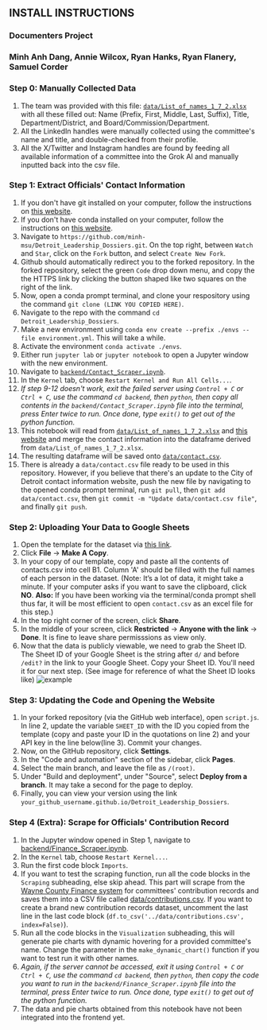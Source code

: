 ## INSTALL INSTRUCTIONS

### Documenters Project

### Minh Anh Dang, Annie Wilcox, Ryan Hanks, Ryan Flanery, Samuel Corder

### Step 0: Manually Collected Data
1. The team was provided with this file: [```data/List_of_names_1_7_2.xlsx```](data/List_of_names_1_7_2.xlsx) with all these filled out: Name (Prefix, First, Middle, Last, Suffix), Title, Department/District, and Board/Commission/Department.
2. All the LinkedIn handles were manually collected using the committee's name and title, and double-checked from their profile.
3. All the X/Twitter and Instagram handles are found by feeding all available information of a committee into the Grok AI and manually inputted back into the csv file.

### Step 1: Extract Officials' Contact Information

1. If you don't have git installed on your computer, follow the instructions on [this website](https://github.com/git-guides/install-git).
2. If you don't have conda installed on your computer, follow the instructions on [this website](https://conda-forge.org/download/).
3. Navigate to ```https://github.com/minh-msu/Detroit_Leadership_Dossiers.git```. On the top right, between `Watch` and `Star`, click on the `Fork` button, and select `Create New Fork`.
4. Github should automatically redirect you to the forked repository. In the forked repository, select the green `Code` drop down menu, and copy the the HTTPS link by clicking the button shaped like two squares on the right of the link.
5. Now, open a conda prompt terminal, and clone your respository using the command `git clone (LINK YOU COPIED HERE)`.
6. Navigate to the repo with the command ```cd Detroit_Leadership_Dossiers```.
7. Make a new environment using ```conda env create --prefix ./envs --file environment.yml```. This will take a while. 
8. Activate the environment ```conda activate ./envs```.
9. Either run ```jupyter lab``` or ```jupyter notebook``` to open a Jupyter window with the new environment.
11. Navigate to [```backend/Contact_Scraper.ipynb```](backend/Contact_Scraper.ipynb).
12. In the ```Kernel``` tab, choose ```Restart Kernel and Run All Cells...```.
13. *If step 9-12 doesn't work, exit the failed server using ```Control + C``` or ```Ctrl + C```, use the command ``cd backend``, then ```python```, then copy all contents in the ```backend/Contact_Scraper.ipynb``` file into the terminal, press Enter twice to run. Once done, type ```exit()``` to get out of the python function.*
14. This notebook will read from [```data/List_of_names_1_7_2.xlsx```](data/List_of_names_1_7_2.xlsx) and [this website](https://publish.smartsheet.com/9def816c9e6a4a4395d2903039bf714d) and merge the contact information into the dataframe derived from ```data/List_of_names_1_7_2.xlsx```.
15. The resulting dataframe will be saved onto [```data/contact.csv```](data/contact.csv).
16. There is already a ```data/contact.csv``` file ready to be used in this repository. However, if you believe that there's an update to the City of Detroit contact information website, push the new file by navigating to the opened conda prompt terminal, run ```git pull```, then ```git add data/contact.csv```, then ```git commit -m "Update data/contact.csv file"```, and finally ```git push```. 

### Step 2: Uploading Your Data to Google Sheets

1. Open the template for the dataset via [this link](https://docs.google.com/spreadsheets/d/1fpZTeWiMM9DN0RpZIrkl2MfY1Y7QcUBkwlxJSRlRGQQ/edit?gid=0#gid=0).
2. Click **File** &rarr; **Make A Copy**.
3. In your copy of our template, copy and paste all the contents of contacts.csv into cell B1. Column 'A' should be filled with the full names of each person in the dataset. (Note: It’s a lot of data, it might take a minute. If your computer asks if you want to save the clipboard, click **NO**. **Also:** If you have been working via the terminal/conda prompt shell thus far, it will be most efficient to open `contact.csv` as an excel file for this step.)
4. In the top right corner of the screen, click **Share**.
5. In the middle of your screen, click **Restricted** &rarr; **Anyone with the link** &rarr; **Done**. It is fine to leave share permisssions as view only.
6. Now that the data is publicly viewable, we need to grab the Sheet ID. The Sheet ID of your Google Sheet is the string after ```d/``` and before ```/edit?``` in the link to your Google Sheet. Copy your Sheet ID. You'll need it for our next step. (See image for reference of what the Sheet ID looks like) ![example](https://github.com/user-attachments/assets/271791e0-268d-4f5d-8847-ce645b16faa4) 

### Step 3: Updating the Code and Opening the Website

1. In your forked repository (via the GitHub web interface), open ```script.js```. In line 2, update the variable `SHEET_ID` with the ID you copied from the template (copy and paste your ID in the quotations on line 2) and your API key in the line below(line 3). Commit your changes.
2. Now, on the GitHub repository, click **Settings**.
3. In the "Code and automation" section of the sidebar, click **Pages**.
4. Select the main branch, and leave the file as `/(root)`. 
5. Under "Build and deployment", under "Source", select **Deploy from a branch**. It may take a second for the page to deploy.
6. Finally, you can view your version using the link `your_github_username.github.io/Detroit_Leadership_Dossiers`.

### Step 4 (Extra): Scrape for Officials' Contribution Record
1. In the Jupyter window opened in Step 1, navigate to [backend/Finance_Scraper.ipynb](backend/Finance_Scraper.ipynb).
2. In the ```Kernel``` tab, choose ```Restart Kernel...```.
3. Run the first code block ```Imports```.
4. If you want to test the scraping function, run all the code blocks in the ```Scraping``` subheading, else skip ahead. This part will scrape from the [Wayne County Finance system](https://wccampaignfinance.com/Public/ReceiptsList) for committees' contribution records and saves them into a CSV file called [data/contributions.csv](../data/contributions.csv). If you want to create a brand new contribution records dataset, uncomment the last line in the last code block (```df.to_csv('../data/contributions.csv', index=False)```).
5. Run all the code blocks in the ```Visualization``` subheading, this will generate pie charts with dynamic hovering for a provided committee's name. Change the parameter in the ```make_dynamic_chart()``` function if you want to test run it with other names.
6. *Again, if the server cannot be accessed, exit it using ```Control + C``` or ```Ctrl + C```, use the command ``cd backend``, then ```python```, then copy the code you want to run in the ```backend/Finance_Scraper.ipynb``` file into the terminal, press Enter twice to run. Once done, type ```exit()``` to get out of the python function.*
7. The data and pie charts obtained from this notebook have not been integrated into the frontend yet.

